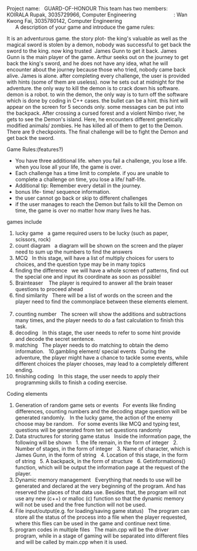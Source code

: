 Project name:   GUARD-OF-HONOUR
This team has two members: KOIRALA Rupak, 3035729966, Computer Engineering
                         : Wan Kwong Fai, 3035780142, Computer Engineering
                         
                         
A description of your game and introduce the game rules:

It is an adventurous game. the story plot- the king's valuable as well as the magical sword is stolen by a demon, nobody was successful to get back the sword to the king. now king trusted  James Gunn to get it back. James Gunn is the main player of the game. Arthur seeks out on the journey to get back the king's sword, and he does not have any idea, what he will encounter about the journey because those who tried, nobody came back alive. James is alone. after completing every challenge, the user is provided with hints (some of them are useless). now he sets out at midnight for the adventure. the only way to kill the demon is to crack down his software. demon is a robot. to win the demon, the only way is to turn off the software which is done by coding in C++ cases. the bullet can be a hint. this hint will appear on the screen for 5 seconds only. some messages can be put into the backpack. 
After crossing a cursed forest and a violent Nimbo river, he gets to see the Demon's island. Here, he encounters different genetically modified animals/ zombies. He has killed all of them to get to the Demon. There are 9 checkpoints. The final challenge will be to fight the Demon and get back the sword. 

Game Rules:(features?)
- You have three additional life. when you fail a challenge, you lose a life. when you lose all your life, the game is over.
- Each challenge has a time limit to complete. if you are unable to complete a challenge on time, you lose a life/ half-life.
- Additional tip: Remember every detail in the journey.
- bonus life- time/ sequence information. 
- the user cannot go back or skip to different challenges
- if the user manages to reach the Demon but fails to kill the Demon on time, the game is over no matter how many lives he has. 

games include
1. lucky game 
  a game required users to be lucky (such as paper, scissors, rock)
  
2. count diagram
  a diagram will be shown on the screen and the player need to sum up the numbers to find the answers
  
3. MCQ
  In this stage, will have a list of multiply choices for users to choices, and the question type may be in many topics
  
4. finding the difference
  we will have a whole screen of patterns, find out the special one and input its coordinate as soon as possible!
  
5. Brainteaser    The player is required to answer all the brain teaser questions to proceed ahead
  
6. find similarity
  There will be a list of words on the screen and the player need to find the commonplace between these elements element.
  
7. counting number
  The screen will show the additions and subtractions many times, and the player needs to do a fast calculation to finish this task.
  
8. decoding
  In this stage, the user needs to refer to some hint provide and decode the secret sentence.
  
9. matching
  The player needs to do matching to obtain the demo information.
  
10.gambling element/ special events
  During the adventure, the player might have a chance to tackle some events, while different choices the player chooses, may lead to a completely different ending.
  
11. finishing coding
  In this stage, the user needs to apply their programming skills to finish a coding exercise.



Coding elements

1. Generation of random game sets or events
  For events like finding differences, counting numbers and the decoding stage question will be generated randomly.
  In the lucky game, the action of the enemy choose may be random.
  For some events like MCQ and typing test, questions will be generated from ten set questions randomly
  
2. Data structures for storing game status
  Inside the information page, the following will be shown
  1. the life remain, in the form of integer
  2. Number of stages, in the form of integer
  3. Name of character, which is James Gunn, in the form of string
  4. Location of this stage, in the form of string
  5. A backpack, in the form of structure 
  6. Getinformations() function, which will be output the information page at the request of the player.
  
3. Dynamic memory management
  Everything that needs to use will be generated and declared at the very beginning of the program. And has reserved the places of that data use. Besides that, the program will not use any new (c++) or malloc (c) function so that the dynamic memory will not be used and the free function will not be used.
  
4. File input/output(e.g. for loading/saving game status)
  The program can store all the status of the process into a file when the player requested, where this flies can be used in the game and continue next time.
  
5. program codes in multiple files
  The main.cpp will be the driver program, while in a stage of gaming will be separated into different files and will be called by main.cpp when it is used.
